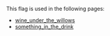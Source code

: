 This flag is used in the following pages:
 - [wine_under_the_willows](../events/wine_under_the_willows.md)
 - [something_in_the_drink](../events/something_in_the_drink.md)
